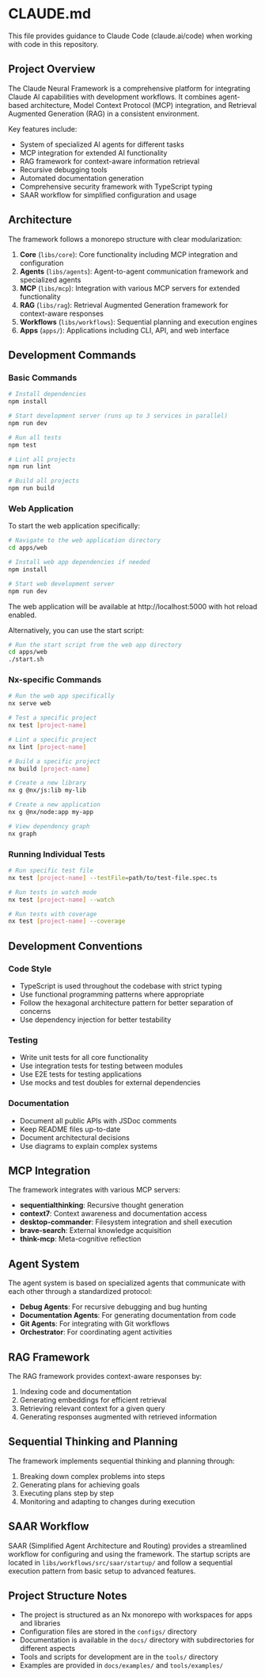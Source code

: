 # CLAUDE.md

This file provides guidance to Claude Code (claude.ai/code) when working with code in this repository.

## Project Overview

The Claude Neural Framework is a comprehensive platform for integrating Claude AI capabilities with development workflows. It combines agent-based architecture, Model Context Protocol (MCP) integration, and Retrieval Augmented Generation (RAG) in a consistent environment.

Key features include:
- System of specialized AI agents for different tasks
- MCP integration for extended AI functionality
- RAG framework for context-aware information retrieval
- Recursive debugging tools
- Automated documentation generation
- Comprehensive security framework with TypeScript typing
- SAAR workflow for simplified configuration and usage

## Architecture

The framework follows a monorepo structure with clear modularization:

1. **Core** (`libs/core`): Core functionality including MCP integration and configuration
2. **Agents** (`libs/agents`): Agent-to-agent communication framework and specialized agents
3. **MCP** (`libs/mcp`): Integration with various MCP servers for extended functionality
4. **RAG** (`libs/rag`): Retrieval Augmented Generation framework for context-aware responses
5. **Workflows** (`libs/workflows`): Sequential planning and execution engines
6. **Apps** (`apps/`): Applications including CLI, API, and web interface

## Development Commands

### Basic Commands

```bash
# Install dependencies
npm install

# Start development server (runs up to 3 services in parallel)
npm run dev

# Run all tests
npm test

# Lint all projects
npm run lint

# Build all projects
npm run build
```

### Web Application

To start the web application specifically:

```bash
# Navigate to the web application directory
cd apps/web

# Install web app dependencies if needed
npm install

# Start web development server
npm run dev
```

The web application will be available at http://localhost:5000 with hot reload enabled.

Alternatively, you can use the start script:

```bash
# Run the start script from the web app directory
cd apps/web
./start.sh
```

### Nx-specific Commands

```bash
# Run the web app specifically
nx serve web

# Test a specific project
nx test [project-name]

# Lint a specific project
nx lint [project-name]

# Build a specific project
nx build [project-name]

# Create a new library
nx g @nx/js:lib my-lib

# Create a new application
nx g @nx/node:app my-app

# View dependency graph
nx graph
```

### Running Individual Tests

```bash
# Run specific test file
nx test [project-name] --testFile=path/to/test-file.spec.ts

# Run tests in watch mode
nx test [project-name] --watch

# Run tests with coverage
nx test [project-name] --coverage
```

## Development Conventions

### Code Style

- TypeScript is used throughout the codebase with strict typing
- Use functional programming patterns where appropriate
- Follow the hexagonal architecture pattern for better separation of concerns
- Use dependency injection for better testability

### Testing

- Write unit tests for all core functionality
- Use integration tests for testing between modules
- Use E2E tests for testing applications
- Use mocks and test doubles for external dependencies

### Documentation

- Document all public APIs with JSDoc comments
- Keep README files up-to-date
- Document architectural decisions
- Use diagrams to explain complex systems

## MCP Integration

The framework integrates with various MCP servers:

- **sequentialthinking**: Recursive thought generation
- **context7**: Context awareness and documentation access
- **desktop-commander**: Filesystem integration and shell execution
- **brave-search**: External knowledge acquisition
- **think-mcp**: Meta-cognitive reflection

## Agent System

The agent system is based on specialized agents that communicate with each other through a standardized protocol:

- **Debug Agents**: For recursive debugging and bug hunting
- **Documentation Agents**: For generating documentation from code
- **Git Agents**: For integrating with Git workflows
- **Orchestrator**: For coordinating agent activities

## RAG Framework

The RAG framework provides context-aware responses by:

1. Indexing code and documentation
2. Generating embeddings for efficient retrieval
3. Retrieving relevant context for a given query
4. Generating responses augmented with retrieved information

## Sequential Thinking and Planning

The framework implements sequential thinking and planning through:

1. Breaking down complex problems into steps
2. Generating plans for achieving goals
3. Executing plans step by step
4. Monitoring and adapting to changes during execution

## SAAR Workflow

SAAR (Simplified Agent Architecture and Routing) provides a streamlined workflow for configuring and using the framework. The startup scripts are located in `libs/workflows/src/saar/startup/` and follow a sequential execution pattern from basic setup to advanced features.

## Project Structure Notes

- The project is structured as an Nx monorepo with workspaces for apps and libraries
- Configuration files are stored in the `configs/` directory
- Documentation is available in the `docs/` directory with subdirectories for different aspects
- Tools and scripts for development are in the `tools/` directory
- Examples are provided in `docs/examples/` and `tools/examples/`